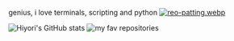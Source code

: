 genius, i love terminals, scripting and python
[![reo-patting.webp](https://i.postimg.cc/RFM2CQFY/reo-patting.webp)](https://postimg.cc/mc5m8973)

![Hiyori's GitHub stats](https://github-readme-stats.vercel.app/api?username=hiyorijl&theme=transparent&show_icons=true) ![my fav repositories](https://github-readme-stats.vercel.app/api/pin/?username=hiyorijl&repo=verbal_garden_quartz&theme=transparent&show_icons=true)
